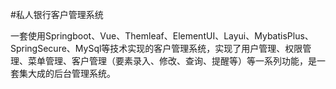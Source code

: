 #私人银行客户管理系统 

一套使用Springboot、Vue、Themleaf、ElementUI、Layui、MybatisPlus、SpringSecure、MySql等技术实现的客户管理系统，实现了用户管理、权限管理、菜单管理、客户管理（要素录入、修改、查询、提醒等）等一系列功能，是一套集大成的后台管理系统。
